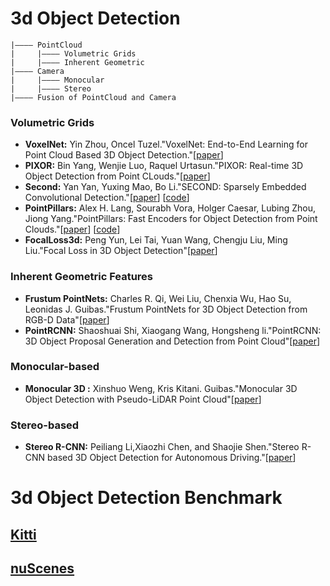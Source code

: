 # 3d Object Detection
```
|———— PointCloud 
|     |———— Volumetric Grids
|     |———— Inherent Geometric
|———— Camera
|     |———— Monocular 
|     |———— Stereo
|———— Fusion of PointCloud and Camera
```
### Volumetric Grids
* **VoxelNet:** Yin Zhou, Oncel Tuzel."VoxelNet: End-to-End Learning for Point Cloud Based 3D Object Detection."[[paper](https://arxiv.org/pdf/1711.06396.pdf)]
* **PIXOR:** Bin Yang, Wenjie Luo, Raquel Urtasun."PIXOR: Real-time 3D Object Detection from Point CLouds."[[paper](http://openaccess.thecvf.com/content_cvpr_2018/papers/Yang_PIXOR_Real-Time_3D_CVPR_2018_paper.pdf)]
* **Second:** Yan Yan, Yuxing Mao, Bo Li."SECOND: Sparsely Embedded Convolutional Detection."[[paper](https://pdfs.semanticscholar.org/5125/a16039cabc6320c908a4764f32596e018ad3.pdf)] [[code](https://github.com/traveller59/second.pytorch)]
* **PointPillars:** Alex H. Lang, Sourabh Vora, Holger Caesar, Lubing Zhou, Jiong Yang."PointPillars: Fast Encoders for Object Detection from Point Clouds."[[paper](https://arxiv.org/pdf/1812.05784.pdf)] [[code](https://github.com/nutonomy/second.pytorch)]
* **FocalLoss3d:** Peng Yun, Lei Tai, Yuan Wang, Chengju Liu, Ming Liu."Focal Loss in 3D Object Detection"[[paper](https://arxiv.org/pdf/1809.06065.pdf)]



### Inherent Geometric Features 
* **Frustum PointNets:** Charles R. Qi, Wei Liu, Chenxia Wu, Hao Su, Leonidas J. Guibas."Frustum PointNets for 3D Object Detection from RGB-D Data"[[paper](https://arxiv.org/pdf/1711.08488.pdf)]
* **PointRCNN:** Shaoshuai Shi, Xiaogang Wang, Hongsheng li."PointRCNN: 3D Object Proposal Generation and Detection from Point Cloud"[[paper](https://arxiv.org/abs/1812.04244)]




### Monocular-based
* **Monocular 3D :** Xinshuo Weng, Kris Kitani. Guibas."Monocular 3D Object Detection with Pseudo-LiDAR Point Cloud"[[paper](https://arxiv.org/pdf/1903.09847.pdf)]




### Stereo-based
* **Stereo R-CNN:** Peiliang Li,Xiaozhi Chen, and Shaojie Shen."Stereo R-CNN based 3D Object Detection for Autonomous Driving."[[paper](https://arxiv.org/pdf/1902.09738.pdf)]


# 3d Object Detection Benchmark

## [Kitti](http://www.cvlibs.net/datasets/kitti/eval_object.php?obj_benchmark=3d)

## [nuScenes](https://sites.google.com/view/wad2019/challenge)


